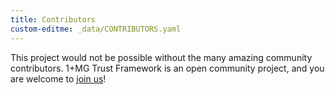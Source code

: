 ```yaml
---
title: Contributors
custom-editme: _data/CONTRIBUTORS.yaml
---
```


This project would not be possible without the many amazing community contributors. 1+MG Trust Framework is an open community project, and you are welcome to [join us](how_to_contribute)!
